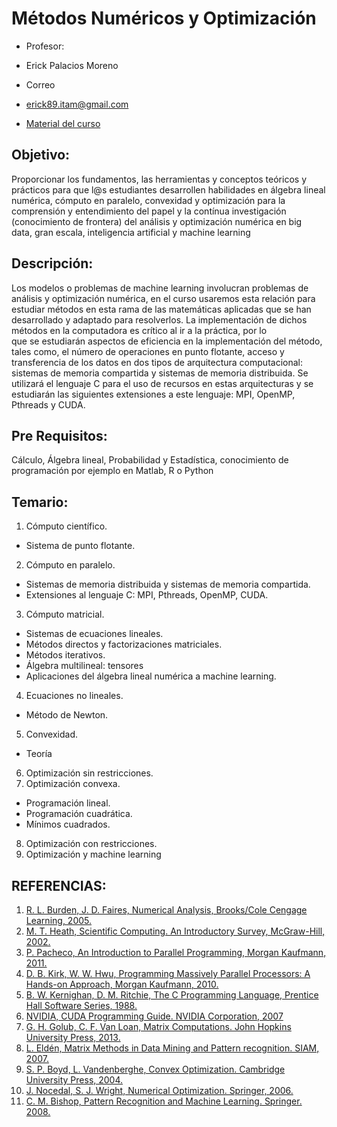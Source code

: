 # Métodos Numéricos y Optimización
* Profesor: 
 - Erick Palacios Moreno
* Correo
 - erick89.itam@gmail.com
* [Material del curso](https://www.dropbox.com/sh/1s0dff6r1wadl4l/AAAsydFMYL-iNy5nX4V3kFCOa?dl=0)

## Objetivo:
Proporcionar	los	 fundamentos,	las	herramientas	y	conceptos	teóricos y	 prácticos	 para	 que	l@s	estudiantes	 desarrollen habilidades	en	álgebra	lineal	numérica,	cómputo	en	paralelo,	convexidad	y	optimización para	la comprensión	 y	 entendimiento	 del	 papel	 y	 la	 contínua	 investigación (conocimiento	 de	 frontera) del	 análisis y	 optimización	 numérica en	 big	
data,	gran	escala,	inteligencia	artificial	y	machine	learning

## Descripción:
Los	 modelos	 o	 problemas	 de	 machine	 learning	 involucran	problemas	de	análisis	y	optimización	numérica,	en	el	curso	usaremos	esta	relación	para	estudiar	métodos	en	esta	rama	de	las	matemáticas	aplicadas	que	se	han	desarrollado	y	adaptado	para	resolverlos.	La	implementación de	dichos	métodos	en	la	computadora	es	crítico	al	ir	a	la	práctica,	por	lo	
que	 se	 estudiarán	 aspectos	 de	 eficiencia	 en	 la	 implementación	 del	método,	tales	como,	el	número de	operaciones	en	punto	flotante,	acceso	y	transferencia	 de	 los	 datos	 en	 dos	 tipos	 de	 arquitectura	 computacional:	sistemas	 de	memoria	 compartida	 y	 sistemas	 de	memoria	 distribuida.	Se	utilizará	el	lenguaje	C	para	el	uso	de	recursos	en	estas	arquitecturas	y se	estudiarán	 las	 siguientes	 extensiones	 a	 este	 lenguaje:	 MPI,	 OpenMP,	Pthreads	y	CUDA.

## Pre Requisitos:
Cálculo,	Álgebra	lineal,	Probabilidad	y	Estadística,	conocimiento de	programación	por	ejemplo	en	Matlab,	R	o	Python

## Temario:
1. Cómputo	científico.
  * Sistema	de	punto	flotante.
2. Cómputo	en	paralelo.
  * Sistemas	de	memoria	distribuida y	sistemas	de	memoria	compartida.
  * Extensiones	al	lenguaje	C:	MPI,	Pthreads,	OpenMP,	CUDA.
3. Cómputo	matricial.
  * Sistemas	de	ecuaciones	lineales.
  * Métodos	directos	y	factorizaciones	matriciales.
  * Métodos	iterativos.
  * Álgebra	multilineal:	tensores
  * Aplicaciones	del	álgebra	lineal	numérica	a	machine	learning.
4. Ecuaciones	no	lineales.
  * Método	de	Newton.
5. Convexidad.
  * Teoría
6. Optimización	sin	restricciones.
7. Optimización convexa.
  * Programación	lineal.
  * Programación	cuadrática.
  * Mínimos	cuadrados.
8. Optimización	con	restricciones.
9. Optimización	y	machine	learning


## REFERENCIAS:
1. [R.	L.	Burden,	J.	D.	Faires,	Numerical	Analysis,	Brooks/Cole	Cengage	Learning,	2005.]()
2. [M.	T.	Heath,	Scientific	Computing.	An	Introductory	Survey,	McGraw-Hill,	2002.]()
3. [P.	Pacheco,	An	Introduction	to	Parallel	Programming,	Morgan	Kaufmann,	2011.]()
4. [D.	B.	Kirk,	W.	W.	Hwu,	Programming	Massively	Parallel	Processors:	A	Hands-on Approach,	Morgan	Kaufmann,	2010.]()
5. [B.	W.	Kernighan,	D.	M.	Ritchie,	The	C	Programming	Language,	Prentice	Hall	Software	Series,	1988.]()
6. [NVIDIA, CUDA	Programming	Guide.	NVIDIA	Corporation,	2007]()
7. [G.	H.	Golub,	C.	F.	Van	Loan, Matrix	Computations.	John	Hopkins	University	Press,	2013.]()
8. [L.	Eldén,	Matrix Methods	in	Data	Mining	and	Pattern	recognition.	SIAM,	2007.]()
9. [S.	P.	Boyd,	L.	Vandenberghe, Convex	Optimization.	Cambridge	University	Press,	2004.]()
10. [J.	Nocedal,	S.	J.	Wright,	Numerical	Optimization.	Springer,	2006.]()
11. [C.	M.	Bishop, Pattern	Recognition	and	Machine Learning.	Springer.	2008.]()
